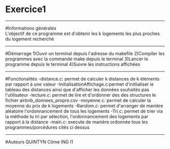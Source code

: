 # Exercice1  
  
***  
  
#Informations générales  
L'objectif de ce programme est d'obtenir les k logements les plus proches du logement recherché  
  
***  

#Démarrage
1)Ouvir un terminal depuis l'adresse du makefile
2)Compiler les programmes avec la commande make depuis le terminal
3)Lancer le programme depuis le terminal
4)Suivre les instructions affichées

***

#Fonctionalités
-distance.c: permet de calculer k distances de k éléments par rapport à une valeur
-InitialisationAffichage.c:permet d'initlialiser le tableau des distances ainsi que d'afficher les données souhaités pas l'utilisateur
-lecture.c: permet de lire et d'ordonner des des structures le fichier airbnb_donnees_propre.csv
-moyenne.c: permet de calculer la moyenne du prix de k logements
-Random.c: permet d'arranger de manière aléatoire l'ordonnancement de tous les logements
-Tri.c: permet de trier via la méthode tu tri par sélection, l'ordonnancement des logements par rapport à la distance
-main.c: execute de manière ordonnée tous les programmes/porcédures cités ci dessus

***

#Auteurs
QUINTYN Côme ING I1
